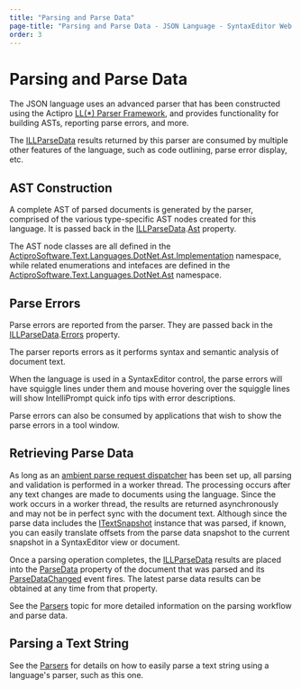 ```yaml
---
title: "Parsing and Parse Data"
page-title: "Parsing and Parse Data - JSON Language - SyntaxEditor Web Languages Add-on"
order: 3
---
```

# Parsing and Parse Data

The JSON language uses an advanced parser that has been constructed using the Actipro [LL(*) Parser Framework](../../ll-parser-framework/index.md), and provides functionality for building ASTs, reporting parse errors, and more.

The [ILLParseData](xref:ActiproSoftware.Text.Parsing.LLParser.ILLParseData) results returned by this parser are consumed by multiple other features of the language, such as code outlining, parse error display, etc.

## AST Construction

A complete AST of parsed documents is generated by the parser, comprised of the various type-specific AST nodes created for this language.  It is passed back in the [ILLParseData](xref:ActiproSoftware.Text.Parsing.LLParser.ILLParseData).[Ast](xref:ActiproSoftware.Text.Parsing.LLParser.ILLParseData.Ast) property.

The AST node classes are all defined in the [ActiproSoftware.Text.Languages.DotNet.Ast.Implementation](xref:ActiproSoftware.Text.Languages.DotNet.Ast.Implementation) namespace, while related enumerations and intefaces are defined in the [ActiproSoftware.Text.Languages.DotNet.Ast](xref:ActiproSoftware.Text.Languages.DotNet.Ast) namespace.

## Parse Errors

Parse errors are reported from the parser.  They are passed back in the [ILLParseData](xref:ActiproSoftware.Text.Parsing.LLParser.ILLParseData).[Errors](xref:ActiproSoftware.Text.Parsing.IParseErrorProvider.Errors) property.

The parser reports errors as it performs syntax and semantic analysis of document text.

When the language is used in a SyntaxEditor control, the parse errors will have squiggle lines under them and mouse hovering over the squiggle lines will show IntelliPrompt quick info tips with error descriptions.

Parse errors can also be consumed by applications that wish to show the parse errors in a tool window.

## Retrieving Parse Data

As long as an [ambient parse request dispatcher](../../text-parsing/parsing/parse-requests-and-dispatchers.md) has been set up, all parsing and validation is performed in a worker thread.  The processing occurs after any text changes are made to documents using the language.  Since the work occurs in a worker thread, the results are returned asynchronously and may not be in perfect sync with the document text.  Although since the parse data includes the [ITextSnapshot](xref:ActiproSoftware.Text.ITextSnapshot) instance that was parsed, if known, you can easily translate offsets from the parse data snapshot to the current snapshot in a SyntaxEditor view or document.

Once a parsing operation completes, the [ILLParseData](xref:ActiproSoftware.Text.Parsing.LLParser.ILLParseData) results are placed into the [ParseData](xref:ActiproSoftware.Text.ICodeDocument.ParseData) property of the document that was parsed and its [ParseDataChanged](xref:ActiproSoftware.Text.ICodeDocument.ParseDataChanged) event fires.  The latest parse data results can be obtained at any time from that property.

See the [Parsers](../../text-parsing/parsing/parsers.md) topic for more detailed information on the parsing workflow and parse data.

## Parsing a Text String

See the [Parsers](../../text-parsing/parsing/parsers.md) for details on how to easily parse a text string using a language's parser, such as this one.
